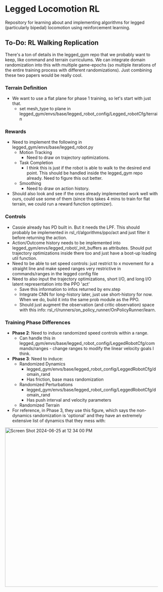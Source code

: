 # Legged Locomotion RL

Repository for learning about and implementing algorithms for legged (particularly bipedal) locomotion using reinforcement learning. 

## To-Do: RL Walking Replication
There's a ton of details in the legged_gym repo that we probably want to keep, like command and terrain curriculums. We can integrate domain randomization into this with multiple game-epochs (so multiple iterations of the entire training process with different randomizations). Just combining these two papers would be really cool.

### Terrain Definition
 - We want to use a flat plane for phase 1 training, so let's start with just that.
   - set mesh_type to plane in legged_gym/envs/base/legged_robot_config/Legged_robotCfg/terrain
### Rewards
 - Need to implement the following in legged_gym/envs/base/legged_robot.py
   - Motion Tracking
     - Need to draw on trajectory optimizations.
   - Task Completion
     - I think this is just if the robot is able to walk to the desired end point. This should be handled inside the legged_gym repo already. Need to figure this out better.
   - Smoothing
     - Need to draw on action history.
 - Should also look and see if the ones already implemented work well with ours, could use some of them (since this takes 4 mins to train for flat terrain, we could run a reward function optimizer).
### Controls
 - Cassie already has PD built in. But it needs the LPF. This should probably be implemented in rsl_rl/algorithms/ppo/act and just filter it before returning the action.
 - Action/Outcome history needs to be implemented into legged_gym/envs/legged_robot/_init_buffers as attributes. Should put trajectory optimizations inside there too and just have a boot-up loading util function.
 - Need to be able to set speed controls: just restrict to x movement for a straight line and make speed ranges very restrictive in commands/ranges in the legged config file
 - Need to also input the trajectory optimizations, short I/O, and long I/O latent representation into the PPO 'act'
   - Save this information to infos returned by env.step
   - Integrate CNN for long-history later, just use short-history for now. When we do, build it into the same prob module as the PPO.
   - Should just augment the observation (and critic observation) space with this info: rsl_rl/runners/on_policy_runner/OnPolicyRunner/learn.
### Training Phase Differences
 - **Phase 2**: Need to induce randomized speed controls within a range.
   - Can handle this in legged_gym/envs/base/legged_robot_config/LeggedRobotCfg/commands/ranges - change ranges to modify the linear velocity goals I think.
 - **Phase 3**: Need to induce:
   - Randomized Dynamics
     - legged_gym/envs/base/legged_robot_config/LeggedRobotCfg/domain_rand
     - Has friction, base mass randomization
   - Randomized Perturbations
     - legged_gym/envs/base/legged_robot_config/LeggedRobotCfg/domain_rand
     - Has push interval and velocity parameters
   - Randomized Terrain
 - For reference, in Phase 3, they use this figure, which says the non-dynamics randomization is 'optional' and they have an extremely extensive list of dynamics that they mess with:
<img width="525" alt="Screen Shot 2024-06-25 at 12 34 00 PM" src="https://github.com/wdc3iii/LeggedLocomotionRL/assets/10200978/387a856f-a55e-4b21-9f07-bc79ada5f1cd">
